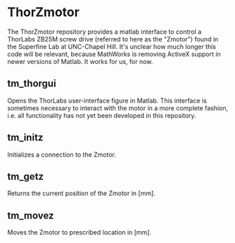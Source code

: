 # ThorZmotor

The ThorZmotor repository provides a matlab interface to control a ThorLabs ZB25M screw drive (referred to here as the "Zmotor") found in the Superfine Lab at UNC-Chapel Hill. It's unclear how much longer this code will be relevant, because MathWorks is removing ActiveX support in newer versions of Matlab. It works for us, for now.


## tm_thorgui

Opens the ThorLabs user-interface figure in Matlab. This interface is sometimes necessary to interact with the motor in a more complete fashion, i.e. all functionality has not yet been developed in this repository.


## tm_initz

Initializes a connection to the Zmotor.


## tm_getz

Returns the current position of the Zmotor in [mm].


## tm_movez

Moves the Zmotor to prescribed location in [mm].

